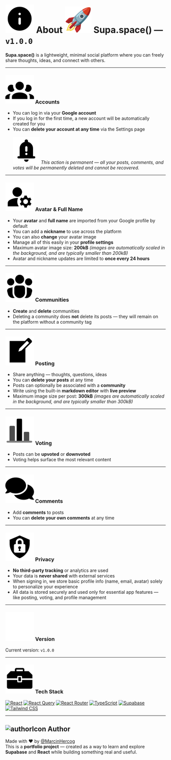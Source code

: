 # ![infoIcon](./src/assets/mdIcons/infoIcon.svg) About ![logoIcon](./src/assets/mdIcons/logoIcon.svg) Supa.space() — `v1.0.0`

**Supa.space()** is a lightweight, minimal social platform where you can freely share thoughts, ideas, and connect with others.

---

### ![accountsIcon](./src/assets/mdIcons/accountsIcon.svg) Accounts

- You can log in via your **Google account**
- If you log in for the first time, a new account will be automatically created for you
- You can **delete your account at any time** via the Settings page  
  </br>![importantIcon](./src/assets/mdIcons/importantIcon.svg) _This action is permanent — all your posts, comments, and votes will be permanently deleted and cannot be recovered._

---

### ![userSettingsIcon](./src/assets/mdIcons/userSettingsIcon.svg) Avatar & Full Name

- Your **avatar** and **full name** are imported from your Google profile by default
- You can add a **nickname** to use across the platform
- You can also **change** your avatar image
- Manage all of this easily in your **profile settings**
- Maximum avatar image size: **200kB** _(images are automatically scaled in the background, and are typically smaller than 200kB)_
- Avatar and nickname updates are limited to **once every 24 hours**

---

### ![communityIcon](./src/assets/mdIcons/communityIcon.svg) Communities

- **Create** and **delete** communities
- Deleting a community does **not** delete its posts — they will remain on the platform without a community tag

---

### ![postIcon](./src/assets/mdIcons/postIcon.svg) Posting

- Share anything — thoughts, questions, ideas
- You can **delete your posts** at any time
- Posts can optionally be associated with a **community**
- Write using the built-in **markdown editor** with **live preview**
- Maximum image size per post: **300kB** _(images are automatically scaled in the background, and are typically smaller than 300kB)_

---

### ![chartIcon](./src/assets/mdIcons/chartIcon.svg) Voting

- Posts can be **upvoted** or **downvoted**
- Voting helps surface the most relevant content

---

### ![commentsIcon](./src/assets/mdIcons/commentsIcon.svg) Comments

- Add **comments** to posts
- You can **delete your own comments** at any time

---

### ![privacyIcon](./src/assets/mdIcons/privacyIcon.svg) Privacy

- **No third-party tracking** or analytics are used
- Your data is **never shared** with external services
- When signing in, we store basic profile info (name, email, avatar) solely to personalize your experience
- All data is stored securely and used only for essential app features — like posting, voting, and profile management

---

### ![versionIcon](./src/assets/mdIcons/versionIcon.svg) Version

Current version: `v1.0.0`

---

### ![techStackIcon](./src/assets/mdIcons/techStackIcon.svg) Tech Stack

[![React](https://img.shields.io/badge/React-20232A?style=for-the-badge&logo=react&logoColor=61DAFB)](https://reactjs.org/)
[![React Query](https://img.shields.io/badge/React_Query-FF4154?style=for-the-badge&logo=react-query&logoColor=white)](https://tanstack.com/query)
[![React Router](https://img.shields.io/badge/React_Router-CA4245?style=for-the-badge&logo=react-router&logoColor=white)](https://reactrouter.com/)
[![TypeScript](https://img.shields.io/badge/TypeScript-3178C6?style=for-the-badge&logo=typescript&logoColor=white)](https://www.typescriptlang.org/)
[![Supabase](https://img.shields.io/badge/Supabase-3ECF8E?style=for-the-badge&logo=supabase&logoColor=white)](https://supabase.com/)
[![Tailwind CSS](https://img.shields.io/badge/Tailwind_CSS-06B6D4?style=for-the-badge&logo=tailwind-css&logoColor=white)](https://tailwindcss.com/)

---

## ![authorIcon](./src/assets/mdIcons/MHIcon.ico) Author

Made with ❤️ by [@MarcinHercog](https://marcin-hercog.netlify.app/)  
This is a **portfolio project** — created as a way to learn and explore **Supabase** and **React** while building something real and useful.
